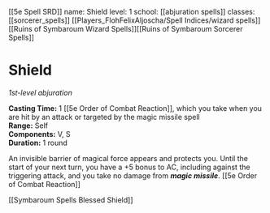 [[5e Spell SRD]]
name: Shield
level: 1
school: [[abjuration spells]]
classes: [[sorcerer_spells]] [[Players_FlohFelixAljoscha/Spell Indices/wizard spells]][[Ruins of Symbaroum Wizard Spells]][[Ruins of Symbaroum Sorcerer Spells]]

# Shield 
_1st-level abjuration_ 

**Casting Time:** 1 [[5e Order of Combat Reaction]], which you take when you are hit by an attack or targeted by the magic missile spell    
**Range:** Self    
**Components:** V, S    
**Duration:** 1 round 

An invisible barrier of magical force appears and protects you. Until the start of your next turn, you have a +5 bonus to AC, including against the triggering attack, and you take no damage from **_magic missile_**. 
[[5e Order of Combat Reaction]]

[[Symbaroum Spells Blessed Shield]] 